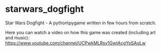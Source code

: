 # starwars_dogfight
Star Wars Dogfight - A python\pygame written in few hours from scratch.

Here you can watch a video on how this game was created (including art and music):
https://www.youtube.com/channel/UCPwkMLRsv1GwtAcgYoSAoLw
